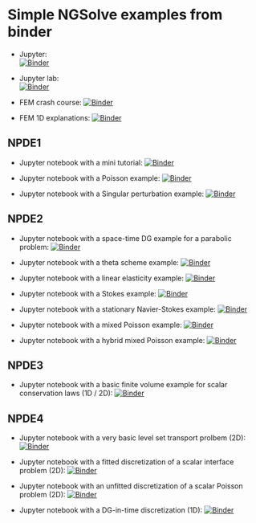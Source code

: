 # Simple NGSolve examples from binder

* Jupyter:       
[![Binder](https://mybinder.org/badge_logo.svg)](https://mybinder.org/v2/gh/schruste/ngsolve-binder-examples/master)

* Jupyter lab:       
[![Binder](https://mybinder.org/badge_logo.svg)](https://mybinder.org/v2/gh/schruste/ngsolve-binder-examples/master?urlpath=lab)

* FEM crash course:
[![Binder](https://mybinder.org/badge_logo.svg)](https://mybinder.org/v2/gh/schruste/ngsolve-binder-examples/master?filepath=fem_crash/fem.ipynb)

* FEM 1D explanations:
[![Binder](https://mybinder.org/badge_logo.svg)](https://mybinder.org/v2/gh/schruste/ngsolve-binder-examples/master?filepath=fem_crash/fem1d.ipynb)

## NPDE1 

* Jupyter notebook with a mini tutorial:
[![Binder](https://mybinder.org/badge_logo.svg)](https://mybinder.org/v2/gh/schruste/ngsolve-binder-examples/master?filepath=npde1/mini-tutorial.ipynb)
 
* Jupyter notebook with a Poisson example:
[![Binder](https://mybinder.org/badge_logo.svg)](https://mybinder.org/v2/gh/schruste/ngsolve-binder-examples/master?filepath=npde1/poisson.ipynb)

* Jupyter notebook with a Singular perturbation example:
[![Binder](https://mybinder.org/badge_logo.svg)](https://mybinder.org/v2/gh/schruste/ngsolve-binder-examples/master?filepath=npde1/singular_perturb.ipynb)

## NPDE2

* Jupyter notebook with a space-time DG example for a parabolic problem:
[![Binder](https://mybinder.org/badge_logo.svg)](https://mybinder.org/v2/gh/schruste/ngsolve-binder-examples/master?filepath=npde2/space-time-dg.ipynb)

* Jupyter notebook with a theta scheme example:
[![Binder](https://mybinder.org/badge_logo.svg)](https://mybinder.org/v2/gh/schruste/ngsolve-binder-examples/master?filepath=npde2/theta-scheme-heat.ipynb)

* Jupyter notebook with a linear elasticity example:
[![Binder](https://mybinder.org/badge_logo.svg)](https://mybinder.org/v2/gh/schruste/ngsolve-binder-examples/master?filepath=npde2/linear-elasticity.ipynb)

* Jupyter notebook with a Stokes example:
[![Binder](https://mybinder.org/badge_logo.svg)](https://mybinder.org/v2/gh/schruste/ngsolve-binder-examples/master?filepath=npde2/stokes.ipynb)

* Jupyter notebook with a stationary Navier-Stokes example:
[![Binder](https://mybinder.org/badge_logo.svg)](https://mybinder.org/v2/gh/schruste/ngsolve-binder-examples/master?filepath=npde2/navierstokes.ipynb)

* Jupyter notebook with a mixed Poisson example:
[![Binder](https://mybinder.org/badge_logo.svg)](https://mybinder.org/v2/gh/schruste/ngsolve-binder-examples/master?filepath=npde2/mixed.ipynb)

* Jupyter notebook with a hybrid mixed Poisson example:
[![Binder](https://mybinder.org/badge_logo.svg)](https://mybinder.org/v2/gh/schruste/ngsolve-binder-examples/master?filepath=npde2/hybrid.ipynb)

## NPDE3

* Jupyter notebook with a basic finite volume example for scalar conservation laws (1D / 2D):
[![Binder](https://mybinder.org/badge_logo.svg)](https://mybinder.org/v2/gh/schruste/ngsolve-binder-examples/master?filepath=npde3/fvm-scalar-basic.ipynb)

## NPDE4

* Jupyter notebook with a very basic level set transport prolbem (2D):
[![Binder](https://mybinder.org/badge_logo.svg)](https://mybinder.org/v2/gh/schruste/ngsolve-binder-examples/master?filepath=npde4/lset.ipynb)

* Jupyter notebook with a fitted discretization of a scalar interface problem (2D):
[![Binder](https://mybinder.org/badge_logo.svg)](https://mybinder.org/v2/gh/schruste/ngsolve-binder-examples/master?filepath=npde4/intfprob_fitted.ipynb)

* Jupyter notebook with an unfitted discretization of a scalar Poisson problem (2D):
[![Binder](https://mybinder.org/badge_logo.svg)](https://mybinder.org/v2/gh/schruste/ngsolve-binder-examples/master?filepath=npde4/gp_unf_poisson.ipynb)

* Jupyter notebook with a DG-in-time discretization (1D):
[![Binder](https://mybinder.org/badge_logo.svg)](https://mybinder.org/v2/gh/schruste/ngsolve-binder-examples/master?filepath=npde4/dgintime.ipynb)

